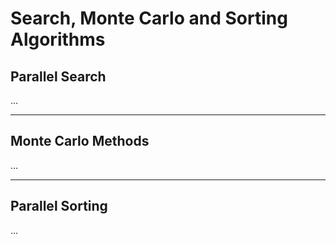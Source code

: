 # Search, Monte Carlo and Sorting Algorithms

## Parallel Search

...

---

## Monte Carlo Methods

...

---

## Parallel Sorting

...